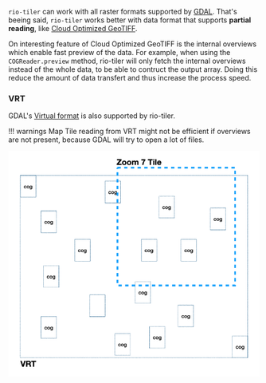 
`rio-tiler` can work with all raster formats supported by [GDAL](https://gdal.org). That's beeing said, `rio-tiler` works better with data format that supports **partial reading**, like [Cloud Optimized GeoTIFF](http://cogeo.org).

On interesting feature of Cloud Optimized GeoTIFF is the internal overviews which enable fast preview of the data. For example, when using the `COGReader.preview` method, rio-tiler will only fetch the internal overviews instead of the whole data, to be able to contruct the output array. Doing this reduce the amount of data transfert and thus increase the process speed.

### VRT

GDAL's [Virtual format](https://gdal.org/drivers/raster/vrt.html#raster-vrt) is also supported by rio-tiler.

!!! warnings
    Map Tile reading from VRT might not be efficient if overviews are not present, because GDAL will try to open a lot of files.

![](img/vrt_tile.png)
